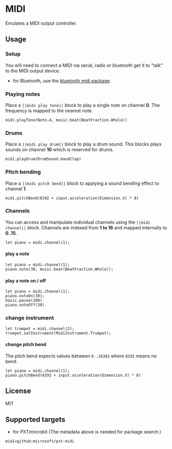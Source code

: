 # MIDI

Emulates a MIDI output controller.

## Usage

### Setup

You will need to connect a MIDI via serial, radio or bluetooth get it to "talk" to the MIDI output device.

* for Bluetooth, use the [bluetooth midi package](https://pxt.microbit.org/pkg/microsoft/pxt-bluetooth-midi).

### Playing notes

Place a ``||midi play tone||`` block to play a single note on channel **0**. 
The frequency is mapped to the nearest note.

```block
midi.playTone(Note.A, music.beat(BeatFraction.Whole))
```

### Drums

Place a ``||midi play drum||`` block to play a drum sound. This blocks plays sounds on channel **10** which is reserved for drums.

```block
midi.playDrum(DrumSound.HandClap)
```

### Pitch bending

Place a ``||midi pitch bend||`` block to applying a sound bending effect to channel **1**.

```block
midi.pitchBend(8192 + input.acceleration(Dimension.X) * 8)
```

### Channels

You can access and manipulate individual channels using the ``||midi channel||`` block.
Channels are indexed from **1 to 16** and mapped internally to **0..15**.

```block
let piano = midi.channel(1);
```

#### play a note

```block
let piano = midi.channel(1);
piano.note(30, music.beat(BeatFraction.Whole));
```

#### play a note on / off

```block
let piano = midi.channel(1);
piano.noteOn(30);
basic.pause(100)
piano.noteOff(30)
```

### change instrument

```block
let trumpet = midi.channel(2);
trumpet.setInstrument(MidiInstrument.Trumpet);
```

#### change pitch bend

The pitch bend expects values between ``0..16383`` where ``8192`` means no bend.

```block
let piano = midi.channel(1);
piano.pitchBend(8192 + input.acceleration(Dimension.X) * 8)
```
## License

MIT

## Supported targets

* for PXT/microbit
(The metadata above is needed for package search.)

```package
midi=github:microsoft/pxt-midi
```